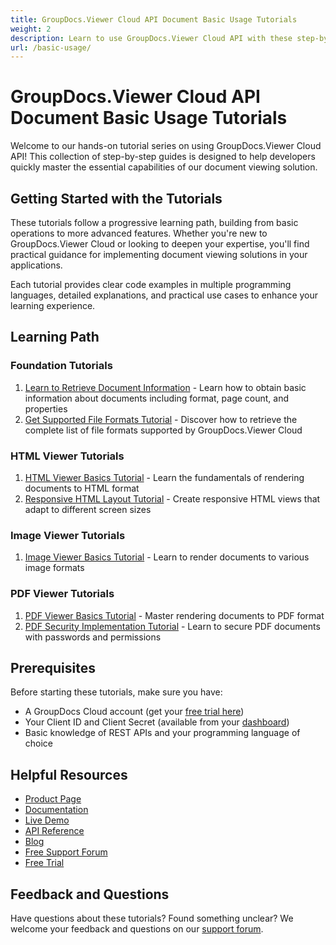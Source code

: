 ```yaml
---
title: GroupDocs.Viewer Cloud API Document Basic Usage Tutorials
weight: 2
description: Learn to use GroupDocs.Viewer Cloud API with these step-by-step tutorials covering document rendering, HTML, PDF, and image conversion
url: /basic-usage/
---
```


# GroupDocs.Viewer Cloud API Document Basic Usage Tutorials

Welcome to our hands-on tutorial series on using GroupDocs.Viewer Cloud API! This collection of step-by-step guides is designed to help developers quickly master the essential capabilities of our document viewing solution.

## Getting Started with the Tutorials

These tutorials follow a progressive learning path, building from basic operations to more advanced features. Whether you're new to GroupDocs.Viewer Cloud or looking to deepen your expertise, you'll find practical guidance for implementing document viewing solutions in your applications.

Each tutorial provides clear code examples in multiple programming languages, detailed explanations, and practical use cases to enhance your learning experience.

## Learning Path

### Foundation Tutorials
1. [Learn to Retrieve Document Information](/basic-usage/get-document-information/) - Learn how to obtain basic information about documents including format, page count, and properties
2. [Get Supported File Formats Tutorial](/basic-usage/get-supported-file-formats/) - Discover how to retrieve the complete list of file formats supported by GroupDocs.Viewer Cloud


### HTML Viewer Tutorials
1. [HTML Viewer Basics Tutorial](/basic-usage/html-viewer/) - Learn the fundamentals of rendering documents to HTML format
2. [Responsive HTML Layout Tutorial](/basic-usage/html-viewer-responsive-layout/) - Create responsive HTML views that adapt to different screen sizes


### Image Viewer Tutorials
1. [Image Viewer Basics Tutorial](/basic-usage/image-viewer/) - Learn to render documents to various image formats


### PDF Viewer Tutorials
1. [PDF Viewer Basics Tutorial](/basic-usage/pdf-viewer/) - Master rendering documents to PDF format
2. [PDF Security Implementation Tutorial](/basic-usage/pdf-viewer-protect/) - Learn to secure PDF documents with passwords and permissions

## Prerequisites

Before starting these tutorials, make sure you have:

- A GroupDocs Cloud account (get your [free trial here](https://dashboard.groupdocs.cloud/#/apps))
- Your Client ID and Client Secret (available from your [dashboard](https://dashboard.groupdocs.cloud/#/apps))
- Basic knowledge of REST APIs and your programming language of choice

## Helpful Resources

- [Product Page](https://products.groupdocs.cloud/viewer/)
- [Documentation](https://docs.groupdocs.cloud/viewer/)
- [Live Demo](https://products.groupdocs.app/viewer/family)
- [API Reference](https://reference.groupdocs.cloud/viewer/)
- [Blog](https://blog.groupdocs.cloud/categories/groupdocs.viewer-cloud-product-family/)
- [Free Support Forum](https://forum.groupdocs.cloud/c/viewer/9)
- [Free Trial](https://dashboard.groupdocs.cloud/#/apps)

## Feedback and Questions

Have questions about these tutorials? Found something unclear? We welcome your feedback and questions on our [support forum](https://forum.groupdocs.cloud/c/viewer/9).
